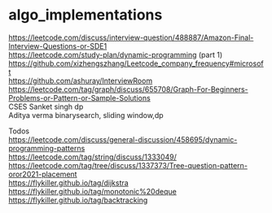 # algo_implementations
https://leetcode.com/discuss/interview-question/488887/Amazon-Final-Interview-Questions-or-SDE1 <br />
https://leetcode.com/study-plan/dynamic-programming (part 1) <br />
https://github.com/xizhengszhang/Leetcode_company_frequency#microsoft <br />
https://github.com/ashuray/InterviewRoom
https://leetcode.com/tag/graph/discuss/655708/Graph-For-Beginners-Problems-or-Pattern-or-Sample-Solutions <br />
CSES Sanket singh dp <br />
Aditya verma binarysearch, sliding window,dp <br />



Todos <br />
https://leetcode.com/discuss/general-discussion/458695/dynamic-programming-patterns <br />
https://leetcode.com/tag/string/discuss/1333049/  <br />
https://leetcode.com/tag/tree/discuss/1337373/Tree-question-pattern-oror2021-placement <br />
https://flykiller.github.io/tag/dijkstra <br />
https://flykiller.github.io/tag/monotonic%20deque <br />
https://flykiller.github.io/tag/backtracking <br />


